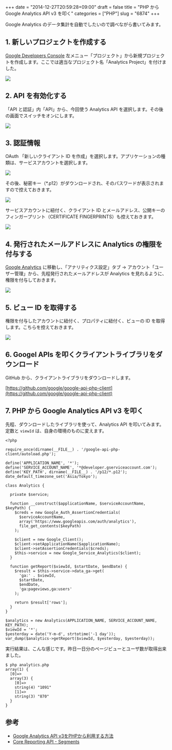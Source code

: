 +++
date = "2014-12-27T20:59:28+09:00"
draft = false
title = "PHP から Google Analytics API v3 を叩く"
categories = ["PHP"]
slug = "6874"
+++

Google Analytics のデータ集計を自動でしたいので調べながら書いてみます。

## 1. 新しいプロジェクトを作成する

[Google Developers Console](https://cloud.google.com/console) 左メニュー「プロジェクト」から新規プロジェクトを作成します。ここでは適当なプロジェクト名「Analytics Project」を付けました。

![](/images/2014/12/6874_1.png)

## 2. API を有効化する

「API と認証」内「API」から、今回使う Analytics API を選択します。その後の画面でスイッチをオンにします。

![](/images/2014/12/6874_2.png)

## 3. 認証情報

OAuth 「新しいクライアント ID を作成」を選択します。アプリケーションの種類は、サービスアカウントを選択します。

![](/images/2014/12/6874_3.png)

その後、秘密キー（*.p12）がダウンロードされ、そのパスワードが表示されますので控えておきます。

![](/images/2014/12/6874_4.png)

サービスアカウントに紐付く、クライアント ID とメールアドレス、公開キーのフィンガープリント（CERTIFICATE FINGERPRINTS）も控えておきます。

![](/images/2014/12/6874_5.png)

## 4. 発行されたメールアドレスに Analytics の権限を付与する

[Google Analytics](https://www.google.com/analytics/) に移動し、「アナリティクス設定」タブ → アカウント「ユーザー管理」から、先程発行されたメールアドレスが Analytics を見れるように、権限を付与しておきます。

![](/images/2014/12/6874_6.png)

## 5. ビュー ID を取得する

権限を付与したアカウントに紐付く、プロパティに紐付く、ビューの ID を取得します。こちらを控えておきます。

![](/images/2014/12/6874_7.png)

## 6. Googel APIs を叩くクライアントライブラリをダウンロード

GitHub から、クライアントライブラリをダウンロードします。

[https://github.com/google/google-api-php-client](https://github.com/google/google-api-php-client)

## 7. PHP から Google Analytics API v3 を叩く

先程、ダウンロードしたライブラリを使って、Analytics API を叩いてみます。定数と `viewId` は、自身の環境のものに変えます。

```
<?php

require_once(dirname(__FILE__) . '/google-api-php-client/autoload.php');

define('APPLICATION_NAME', '*');
define('SERVICE_ACCOUNT_NAME', '*@developer.gserviceaccount.com');
define('KEY_PATH', dirname(__FILE__) . '/p12/*.p12');
date_default_timezone_set('Asia/Tokyo');

class Analytics {

  private $service;

  function __construct($applicationName, $serviceAccountName, $keyPath) {
    $creds = new Google_Auth_AssertionCredentials(
      $serviceAccountName,
      array('https://www.googleapis.com/auth/analytics'),
      file_get_contents($keyPath)
    );

    $client = new Google_Client();
    $client->setApplicationName($applicationName);
    $client->setAssertionCredentials($creds);
    $this->service = new Google_Service_Analytics($client);
  }

  function getReport($viewId, $startDate, $endDate) {
    $result = $this->service->data_ga->get(
      'ga:' . $viewId,
      $startDate,
      $endDate,
      'ga:pageviews,ga:users'
    );

    return $result['rows'];
  }
}

$analytics = new Analytics(APPLICATION_NAME, SERVICE_ACCOUNT_NAME, KEY_PATH);
$viewId = '*';
$yesterday = date('Y-m-d', strtotime('-1 day'));
var_dump($analytics->getReport($viewId, $yesterday, $yesterday));
```

実行結果は、こんな感じです。昨日一日分のページビューとユーザ数が取得出来ました。

```
$ php analytics.php 
array(1) {
  [0]=>
  array(3) {
    [0]=>
    string(4) "1091"
    [1]=>
    string(3) "870"
  }
}
```

## 参考


* [Google Analytics API v3をPHPから利用する方法](http://www.karakaram.com/google-analytics-api-batch)
* [Core Reporting API - Segments](https://developers.google.com/analytics/devguides/reporting/core/v3/segments)

